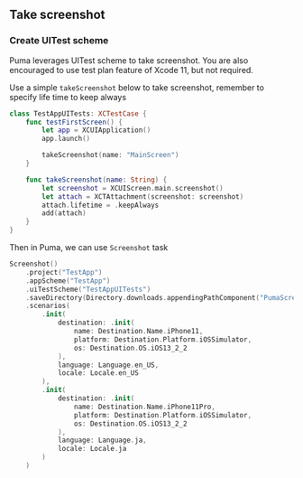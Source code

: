 ## Take screenshot

### Create UITest scheme

Puma leverages UITest scheme to take screenshot. You are also encouraged to use test plan feature of Xcode 11, but not required.

Use a simple `takeScreenshot` below to take screenshot, remember to specify life time to keep always

```swift
class TestAppUITests: XCTestCase {
    func testFirstScreen() {
        let app = XCUIApplication()
        app.launch()

        takeScreenshot(name: "MainScreen")
    }

    func takeScreenshot(name: String) {
        let screenshot = XCUIScreen.main.screenshot()
        let attach = XCTAttachment(screenshot: screenshot)
        attach.lifetime = .keepAlways
        add(attach)
    }
}
```

Then in Puma, we can use `Screenshot` task

```swift
Screenshot()
	.project("TestApp")
	.appScheme("TestApp")
    .uiTestScheme("TestAppUITests")
    .saveDirectory(Directory.downloads.appendingPathComponent("PumaScreenshots").path)
    .scenarios(
		.init(
			destination: .init(
				name: Destination.Name.iPhone11,
				platform: Destination.Platform.iOSSimulator,
				os: Destination.OS.iOS13_2_2
			),
			language: Language.en_US,
			locale: Locale.en_US
		),
		.init(
			destination: .init(
				name: Destination.Name.iPhone11Pro,
				platform: Destination.Platform.iOSSimulator,
				os: Destination.OS.iOS13_2_2
			),
			language: Language.ja,
			locale: Locale.ja
		)
	)
```
